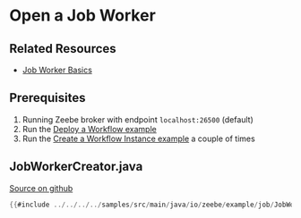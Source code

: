 # Open a Job Worker

## Related Resources

* [Job Worker Basics](/basics/job-workers.html)

## Prerequisites

1. Running Zeebe broker with endpoint `localhost:26500` (default)
1. Run the [Deploy a Workflow example](/clients/java-client-examples/workflow-deploy.html)
1. Run the [Create a Workflow Instance example](/clients/java-client-examples/workflow-instance-create.html) a couple of times

## JobWorkerCreator.java

[Source on github](https://github.com/zeebe-io/zeebe/tree/{{commit}}/samples/src/main/java/io/zeebe/example/job/JobWorkerCreator.java)

```java
{{#include ../../../../samples/src/main/java/io/zeebe/example/job/JobWorkerCreator.java}}
```
